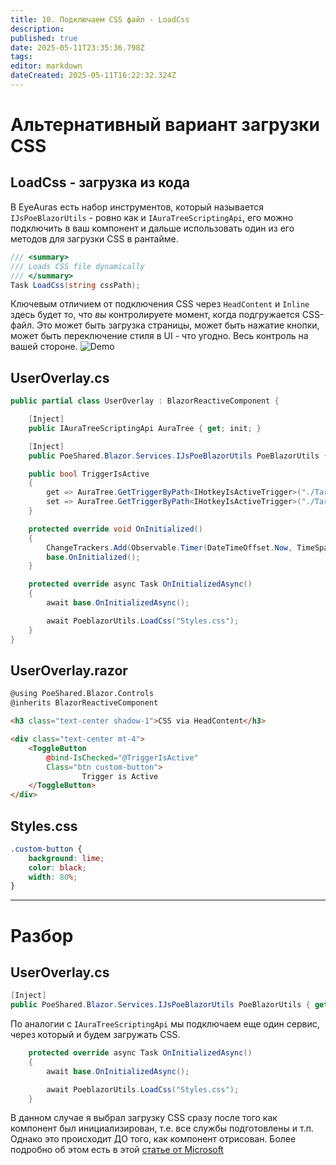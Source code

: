 ```yaml
---
title: 10. Подключаем CSS файл - LoadCss
description: 
published: true
date: 2025-05-11T23:35:36.798Z
tags: 
editor: markdown
dateCreated: 2025-05-11T16:22:32.324Z
---
```


# Альтернативный вариант загрузки CSS

## LoadCss - загрузка из кода

В EyeAuras есть набор инструментов, который называется `IJsPoeBlazorUtils` - ровно как и `IAuraTreeScriptingApi`, его можно подключить в ваш компонент
и дальше использовать один из его методов для загрузки CSS в рантайме.
```csharp
/// <summary>
/// Loads CSS file dynamically
/// </summary>
Task LoadCss(string cssPath);
```

Ключевым отличием от подключения CSS через `HeadContent` и `Inline` здесь будет то, что _вы_ контролируете момент, когда подгружается CSS-файл. Это может быть загрузка страницы, может быть нажатие кнопки, может быть переключение стиля в UI - что угодно. Весь контроль на вашей стороне. 
![Demo](https://s3.eyeauras.net/media/2025/05/OTFy9w6Fgm.png)

## UserOverlay.cs
```csharp
public partial class UserOverlay : BlazorReactiveComponent {

    [Inject]
    public IAuraTreeScriptingApi AuraTree { get; init; }

    [Inject]
    public PoeShared.Blazor.Services.IJsPoeBlazorUtils PoeBlazorUtils { get; init; }

    public bool TriggerIsActive
    {
        get => AuraTree.GetTriggerByPath<IHotkeyIsActiveTrigger>("./TargetAura").TriggerValue ?? false;
        set => AuraTree.GetTriggerByPath<IHotkeyIsActiveTrigger>("./TargetAura").TriggerValue = value;
    }

    protected override void OnInitialized()
    {
        ChangeTrackers.Add(Observable.Timer(DateTimeOffset.Now, TimeSpan.FromSeconds(1)));
        base.OnInitialized();
    }

    protected override async Task OnInitializedAsync()
    {
        await base.OnInitializedAsync();

        await PoeblazorUtils.LoadCss("Styles.css");
    }
}
```

## UserOverlay.razor
```html
@using PoeShared.Blazor.Controls
@inherits BlazorReactiveComponent

<h3 class="text-center shadow-1">CSS via HeadContent</h3>

<div class="text-center mt-4">
    <ToggleButton 
        @bind-IsChecked="@TriggerIsActive" 
        Class="btn custom-button">
                Trigger is Active
    </ToggleButton>
</div>
```

## Styles.css
```css
.custom-button {
    background: lime;
    color: black;
    width: 80%;
}
```

---

# Разбор

## UserOverlay.cs 
```csharp
[Inject]
public PoeShared.Blazor.Services.IJsPoeBlazorUtils PoeBlazorUtils { get; init; }
```
По аналогии с `IAuraTreeScriptingApi` мы подключаем еще один сервис, через который и будем загружать CSS.

```csharp
    protected override async Task OnInitializedAsync()
    {
        await base.OnInitializedAsync();

        await PoeblazorUtils.LoadCss("Styles.css");
    }
```
В данном случае я выбрал загрузку CSS  сразу после того как компонент был инициализирован, т.е. все службы подготовлены и т.п. Однако это происходит ДО того, как компонент отрисован. Более подробно об этом есть в этой [статье от Microsoft](https://learn.microsoft.com/en-us/aspnet/core/blazor/components/lifecycle?view=aspnetcore-9.0)
